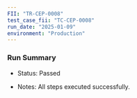 ```yaml
---
FII: "TR-CEP-0008"
test_case_fii: "TC-CEP-0008"
run_date: "2025-01-09"
environment: "Production"
---
```

### Run Summary
-  Status: Passed

-  Notes: All steps executed successfully.